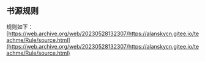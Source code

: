 ## 书源规则

规则如下：
[https://web.archive.org/web/20230528132307/https://alanskycn.gitee.io/teachme/Rule/source.html](https://web.archive.org/web/20230528132307/https://alanskycn.gitee.io/teachme/Rule/source.html)
